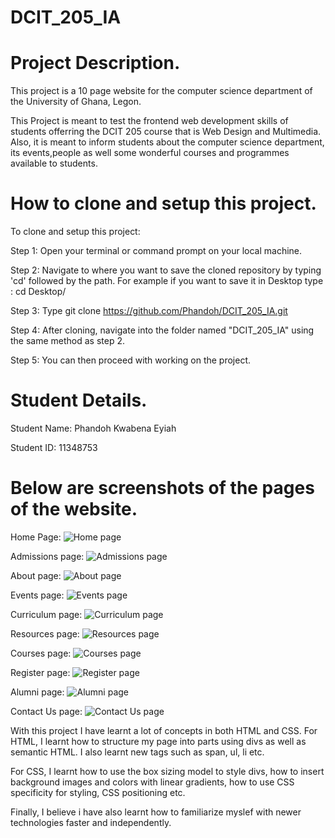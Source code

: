# DCIT_205_IA

# Project Description.

This project is a 10 page website for the computer science department of the University of Ghana, Legon.

This Project is meant to test the frontend web development skills of students offerring the DCIT 205 course that is Web Design and Multimedia. Also, it is meant to inform students about the computer science department, its events,people as well some wonderful courses and programmes available to students.

# How to clone and setup this project.

To clone and setup this project:

Step 1: Open your terminal or command prompt on your local machine.

Step 2: Navigate to where you want to save the cloned repository by typing 'cd' followed by the path.
For example if you want to save it in Desktop type : cd Desktop/

Step 3: Type git clone https://github.com/Phandoh/DCIT_205_IA.git

Step 4: After cloning, navigate into the folder named "DCIT_205_IA" using the same method as step 2.

Step 5: You can then proceed with working on the project.

# Student Details.

Student Name: Phandoh Kwabena Eyiah

Student ID: 11348753

# Below are screenshots of the pages of the website.

Home Page:
![Home page](images/Home.png)

Admissions page:
![Admissions page](images/Admissions.png)

About page:
![About page](images/About.png)

Events page:
![Events page](images/Events.png)

Curriculum page:
![Curriculum page](images/Curriculum.png)

Resources page:
![Resources page](images/Resources.png)

Courses page:
![Courses page](<images/Short Courses.png>)

Register page:
![Register page](images/Register.png)

Alumni page:
![Alumni page](images/Alumni.png)

Contact Us page:
![Contact Us page](images/Contact-Us.png)

With this project I have learnt a lot of concepts in both HTML and CSS.
For HTML, I learnt how to structure my page into parts using divs as well as semantic HTML.
I also learnt new tags such as span, ul, li etc.

For CSS, I learnt how to use the box sizing model to style divs, how to insert background images and colors with linear gradients, how to use CSS specificity for styling, CSS positioning etc.

Finally, I believe i have also learnt how to familiarize myslef with newer technologies faster and independently.
